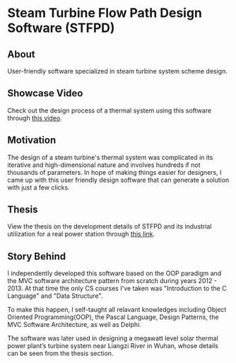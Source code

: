 # Steam Turbine Flow Path Design Software (STFPD)

## About
User-friendly software specialized in steam turbine system scheme design.

## Showcase Video
Check out the design process of a thermal system using this software through [this video](https://www.youtube.com/watch?v=O88_ELuy9QU).

## Motivation
The design of a steam turbine's thermal system was complicated in its iterative and high-dimensional nature and involves hundreds if not thousands of parameters. 
In hope of making things easier for designers, I came up with this user friendly design software that can generate a solution with just a few clicks.

## Thesis
View the thesis on the development details of STFPD and its industrial utilization for a real power station through [this link](https://www.youtube.com/watch?v=O88_ELuy9QU).

## Story Behind
I independently developed this software based on the OOP paradigm and the MVC software architecture pattern from scratch during years 2012 - 2013. At that time the only CS courses I've taken was "Introduction to the C Language" and "Data Structure".<br>

To make this happen, I self-taught all relavant knowledges including Object Oriented Programming(OOP), the Pascal Language, Design Patterns, the MVC Software Architecture, as well as Delphi.<br>

The software was later used in designing a megawatt level solar thermal power plant’s turbine system near Liangzi River in Wuhan, whose details can be seen from the thesis section.
